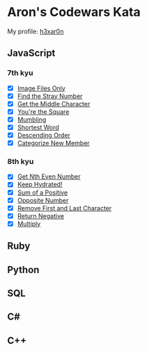# Aron's Codewars Kata

My profile: [h3xar0n](https://www.codewars.com/users/h3xar0n)

## JavaScript

### 7th kyu
- [x] [Image Files Only](https://www.codewars.com/kata/image-files-only/train/javascript/597ce9c2b77124c54d000014)
- [x] [Find the Stray Number](https://www.codewars.com/kata/57f609022f4d534f05000024)
- [x] [Get the Middle Character](https://www.codewars.com/kata/56747fd5cb988479af000028)
- [x] [You're the Square](https://www.codewars.com/kata/54c27a33fb7da0db0100040e)
- [x] [Mumbling](https://www.codewars.com/kata/5667e8f4e3f572a8f2000039)
- [x] [Shortest Word](https://www.codewars.com/kata/57cebe1dc6fdc20c57000ac9)
- [x] [Descending Order](https://www.codewars.com/kata/5467e4d82edf8bbf40000155)
- [x] [Categorize New Member](https://www.codewars.com/kata/5502c9e7b3216ec63c0001aa)

### 8th kyu

- [x] [Get Nth Even Number](https://www.codewars.com/kata/get-nth-even-number/train/javascript/59e921433d09a7f8fd0000bd)
- [x] [Keep Hydrated!](https://www.codewars.com/kata/keep-hydrated-1/train/javascript/597ad1f90dab85f81600016d)
- [x] [Sum of a Positive](https://www.codewars.com/kata/sum-of-positive/train/javascript/597ad13a9cffce99e8000068)
- [x] [Opposite Number](https://www.codewars.com/kata/opposite-number/train/javascript/597ad0be1bec87613400006b)
- [x] [Remove First and Last Character](https://www.codewars.com/kata/remove-first-and-last-character/train/javascript/597accde72eb446ade00006b)
- [x] [Return Negative](https://www.codewars.com/kata/return-negative/train/javascript/596c57edec20a35919000033)
- [x] [Multiply](https://www.codewars.com/kata/multiply/train/javascript/596c574b693f18c76600009d)

## Ruby

## Python

## SQL

## C#

## C++
